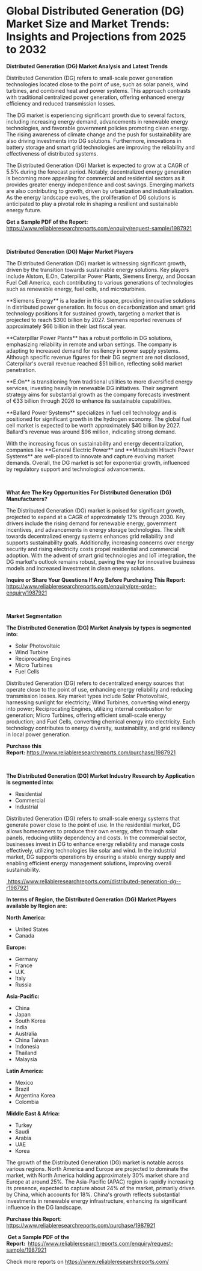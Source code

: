 <p><h1>Global Distributed Generation (DG) Market Size and Market Trends: Insights and Projections from 2025 to 2032</h1></p><p><strong>Distributed Generation (DG) Market Analysis and Latest Trends</strong></p>
<p><p>Distributed Generation (DG) refers to small-scale power generation technologies located close to the point of use, such as solar panels, wind turbines, and combined heat and power systems. This approach contrasts with traditional centralized power generation, offering enhanced energy efficiency and reduced transmission losses.</p><p>The DG market is experiencing significant growth due to several factors, including increasing energy demand, advancements in renewable energy technologies, and favorable government policies promoting clean energy. The rising awareness of climate change and the push for sustainability are also driving investments into DG solutions. Furthermore, innovations in battery storage and smart grid technologies are improving the reliability and effectiveness of distributed systems.</p><p>The Distributed Generation (DG) Market is expected to grow at a CAGR of 5.5% during the forecast period. Notably, decentralized energy generation is becoming more appealing for commercial and residential sectors as it provides greater energy independence and cost savings. Emerging markets are also contributing to growth, driven by urbanization and industrialization. As the energy landscape evolves, the proliferation of DG solutions is anticipated to play a pivotal role in shaping a resilient and sustainable energy future.</p></p>
<p><strong>Get a Sample PDF of the Report:&nbsp;</strong> <a href="https://www.reliableresearchreports.com/enquiry/request-sample/1987921?utm_campaign=3446&utm_medium=2&utm_source=Github&utm_content=ia&utm_term=07042025&utm_id=distributed-generation-dg">https://www.reliableresearchreports.com/enquiry/request-sample/1987921</a></p>
<p>&nbsp;</p>
<p><strong>Distributed Generation (DG) Major Market Players</strong></p>
<p><p>The Distributed Generation (DG) market is witnessing significant growth, driven by the transition towards sustainable energy solutions. Key players include Alstom, E.On, Caterpillar Power Plants, Siemens Energy, and Doosan Fuel Cell America, each contributing to various generations of technologies such as renewable energy, fuel cells, and microturbines.</p><p>**Siemens Energy** is a leader in this space, providing innovative solutions in distributed power generation. Its focus on decarbonization and smart grid technology positions it for sustained growth, targeting a market that is projected to reach $300 billion by 2027. Siemens reported revenues of approximately $66 billion in their last fiscal year.</p><p>**Caterpillar Power Plants** has a robust portfolio in DG solutions, emphasizing reliability in remote and urban settings. The company is adapting to increased demand for resiliency in power supply systems. Although specific revenue figures for their DG segment are not disclosed, Caterpillar's overall revenue reached $51 billion, reflecting solid market penetration.</p><p>**E.On** is transitioning from traditional utilities to more diversified energy services, investing heavily in renewable DG initiatives. Their segment strategy aims for substantial growth as the company forecasts investment of €33 billion through 2026 to enhance its sustainable capabilities.</p><p>**Ballard Power Systems** specializes in fuel cell technology and is positioned for significant growth in the hydrogen economy. The global fuel cell market is expected to be worth approximately $40 billion by 2027. Ballard's revenue was around $96 million, indicating strong demand.</p><p>With the increasing focus on sustainability and energy decentralization, companies like **General Electric Power** and **Mitsubishi Hitachi Power Systems** are well-placed to innovate and capture evolving market demands. Overall, the DG market is set for exponential growth, influenced by regulatory support and technological advancements.</p></p>
<p>&nbsp;</p>
<p><strong>What Are The Key Opportunities For Distributed Generation (DG) Manufacturers?</strong></p>
<p><p>The Distributed Generation (DG) market is poised for significant growth, projected to expand at a CAGR of approximately 12% through 2030. Key drivers include the rising demand for renewable energy, government incentives, and advancements in energy storage technologies. The shift towards decentralized energy systems enhances grid reliability and supports sustainability goals. Additionally, increasing concerns over energy security and rising electricity costs propel residential and commercial adoption. With the advent of smart grid technologies and IoT integration, the DG market's outlook remains robust, paving the way for innovative business models and increased investment in clean energy solutions.</p></p>
<p><strong>Inquire or Share Your Questions If Any Before Purchasing This Report:</strong> <a href="https://www.reliableresearchreports.com/enquiry/pre-order-enquiry/1987921?utm_campaign=3446&utm_medium=2&utm_source=Github&utm_content=ia&utm_term=07042025&utm_id=distributed-generation-dg">https://www.reliableresearchreports.com/enquiry/pre-order-enquiry/1987921</a></p>
<p>&nbsp;</p>
<p><strong>Market Segmentation</strong></p>
<p><strong>The Distributed Generation (DG) Market Analysis by types is segmented into:</strong></p>
<p><ul><li>Solar Photovoltaic</li><li>Wind Turbine</li><li>Reciprocating Engines</li><li>Micro Turbines</li><li>Fuel Cells</li></ul></p>
<p><p>Distributed Generation (DG) refers to decentralized energy sources that operate close to the point of use, enhancing energy reliability and reducing transmission losses. Key market types include Solar Photovoltaic, harnessing sunlight for electricity; Wind Turbines, converting wind energy into power; Reciprocating Engines, utilizing internal combustion for generation; Micro Turbines, offering efficient small-scale energy production; and Fuel Cells, converting chemical energy into electricity. Each technology contributes to energy diversity, sustainability, and grid resiliency in local power generation.</p></p>
<p><strong>Purchase this Report:&nbsp;</strong><a href="https://www.reliableresearchreports.com/purchase/1987921?utm_campaign=3446&utm_medium=2&utm_source=Github&utm_content=ia&utm_term=07042025&utm_id=distributed-generation-dg">https://www.reliableresearchreports.com/purchase/1987921</a></p>
<p>&nbsp;</p>
<p><strong>The Distributed Generation (DG) Market Industry Research by Application is segmented into:</strong></p>
<p><ul><li>Residential</li><li>Commercial</li><li>Industrial</li></ul></p>
<p><p>Distributed Generation (DG) refers to small-scale energy systems that generate power close to the point of use. In the residential market, DG allows homeowners to produce their own energy, often through solar panels, reducing utility dependency and costs. In the commercial sector, businesses invest in DG to enhance energy reliability and manage costs effectively, utilizing technologies like solar and wind. In the industrial market, DG supports operations by ensuring a stable energy supply and enabling efficient energy management solutions, improving overall sustainability.</p></p>
<p><a href="https://www.reliableresearchreports.com/distributed-generation-dg--r1987921?utm_campaign=3446&utm_medium=2&utm_source=Github&utm_content=ia&utm_term=07042025&utm_id=distributed-generation-dg">&nbsp;https://www.reliableresearchreports.com/distributed-generation-dg--r1987921</a></p>
<p><strong>In terms of Region, the Distributed Generation (DG) Market Players available by Region are:</strong></p>
<p>
    <p> <strong> North America: </strong>
        <ul>
            <li>United States</li>
            <li>Canada</li>
        </ul>
        </p> 
    <p> <strong> Europe: </strong>
        <ul>
            <li>Germany</li>
            <li>France</li>
            <li>U.K.</li>
            <li>Italy</li>
            <li>Russia</li>
        </ul>
        </p> 
    <p> <strong> Asia-Pacific: </strong>
        <ul>
            <li>China</li>
            <li>Japan</li>
            <li>South Korea</li>
            <li>India</li>
            <li>Australia</li>
            <li>China Taiwan</li>
            <li>Indonesia</li>
            <li>Thailand</li>
            <li>Malaysia</li>
        </ul>
        </p> 
    <p> <strong> Latin America: </strong>
        <ul>
            <li>Mexico</li>
            <li>Brazil</li>
            <li>Argentina Korea</li>
            <li>Colombia</li>
        </ul>
        </p> 
    <p> <strong> Middle East & Africa: </strong>
        <ul>
            <li>Turkey</li>
            <li>Saudi</li>
            <li>Arabia</li>
            <li>UAE</li>
            <li>Korea</li>
        </ul>
    </p>
    </p>
<p><p>The growth of the Distributed Generation (DG) market is notable across various regions. North America and Europe are projected to dominate the market, with North America holding approximately 30% market share and Europe at around 25%. The Asia-Pacific (APAC) region is rapidly increasing its presence, expected to capture about 24% of the market, primarily driven by China, which accounts for 18%. China's growth reflects substantial investments in renewable energy infrastructure, enhancing its significant influence in the DG landscape.</p></p>
<p><strong>Purchase this Report: </strong><a href="https://www.reliableresearchreports.com/purchase/1987921?utm_campaign=3446&utm_medium=2&utm_source=Github&utm_content=ia&utm_term=07042025&utm_id=distributed-generation-dg">https://www.reliableresearchreports.com/purchase/1987921</a></p>
<p>&nbsp;<strong>Get a Sample PDF of the Report:&nbsp;&nbsp;</strong><a href="https://www.reliableresearchreports.com/enquiry/request-sample/1987921?utm_campaign=3446&utm_medium=2&utm_source=Github&utm_content=ia&utm_term=07042025&utm_id=distributed-generation-dg">https://www.reliableresearchreports.com/enquiry/request-sample/1987921</a></p>
<p><strong></strong></p>
<p>Check more reports on <a href="https://www.reliableresearchreports.com/?utm_campaign=3446&utm_medium=2&utm_source=Github&utm_content=ia&utm_term=07042025&utm_id=distributed-generation-dg">https://www.reliableresearchreports.com/</a></p>